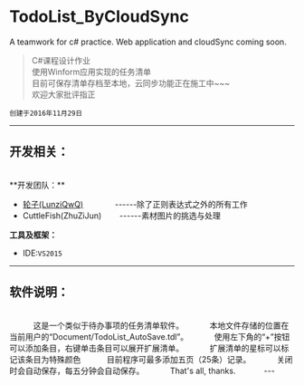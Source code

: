 # TodoList_ByCloudSync
A teamwork for c# practice.
Web application and cloudSync coming soon.

> C#课程设计作业   
> 使用Winform应用实现的任务清单    
> 目前可保存清单存档至本地，云同步功能正在施工中~~~    
> 欢迎大家批评指正  

`创建于2016年11月29日`  

---

## 开发相关：  
   <br>
**开发团队：**  

* [轮子(LunziQwQ)](https://github.com/LunziQwQ)　　　　------除了正则表达式之外的所有工作   
* CuttleFish(ZhuZiJun)  　　------素材图片的挑选与处理  

**工具及框架：**

* IDE:`VS2015`  
    
---

## 软件说明：  
<br>
　　　这是一个类似于待办事项的任务清单软件。
　　　本地文件存储的位置在当前用户的“Document/TodoList_AutoSave.tdl”。  
　　　使用左下角的“+”按钮可以添加条目，右键单击条目可以展开扩展清单。  
　　　扩展清单的星标可以标记该条目为特殊颜色  
　　　目前程序可最多添加五页（25条）记录。
　　　关闭时会自动保存，每五分钟会自动保存。
　　　That's all, thanks.  
　　　
---
